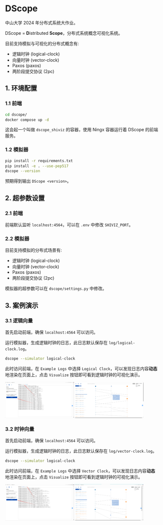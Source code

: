 # DScope

中山大学 2024 年分布式系统大作业。

DScope = **D**istributed **Scope**，分布式系统概念可视化系统。

目前支持模拟与可视化的分布式概念有:

- 逻辑时钟 (logical-clock)
- 向量时钟 (vector-clock)
- Paxos (paxos)
- 两阶段提交协议 (2pc)

## 1. 环境配置

### 1.1 前端

```bash
cd dscope/
docker compose up -d
```

这会起一个叫做 `dscope_shiviz` 的容器，使用 Ningx 容器运行着 DScope 的前端服务。

### 1.2 模拟器

```bash
pip install -r requirements.txt
pip install -e . --use-pep517
dscope --version
```

预期得到输出 `DScope <version>`。

## 2. 超参数设置

### 2.1 前端

前端默认监听 `localhost:4564`，可以在 `.env` 中修改 `SHIVIZ_PORT`。

### 2.2 模拟器

目前支持模拟的分布式场景有:

- 逻辑时钟 (logical-clock)
- 向量时钟 (vector-clock)
- Paxos (paxos)
- 两阶段提交协议 (2pc)

模拟器的超参数可以在 `dscope/settings.py` 中修改。

## 3. 案例演示

### 3.1 逻辑向量

首先启动前端，确保 `localhost:4564` 可以访问。

运行模拟器，生成逻辑时钟的日志，此日志默认保存在 `log/logical-clock.log`。

```bash
dscope --simulator logical-clock
```

此时访问前端，在 `Example Logs` 中选择 `Logical Clock`，可以发现日志内容**动态**地渲染在页面上，点击 `Visualize` 按钮即可看到逻辑时钟的可视化演示。

<div style="display: flex;">
  <img src="assets/logical_clock_1.jpg" alt="logical_clock_1.jpg" width="45%" />
  <img src="assets/logical_clock_2.jpg" alt="logical_clock_2.jpg" width="45%" />
</div>

### 3.2 时钟向量

首先启动前端，确保 `localhost:4564` 可以访问。

运行模拟器，生成逻辑时钟的日志，此日志默认保存在 `log/vector-clock.log`。

```bash
dscope --simulator logical-clock
```

此时访问前端，在 `Example Logs` 中选择 `Vector Clock`，可以发现日志内容**动态**地渲染在页面上，点击 `Visualize` 按钮即可看到逻辑时钟的可视化演示。

<div style="display: flex;">
  <img src="assets/vector_clock_1.jpg" alt="vector_clock_1.jpg" width="45%" />
  <img src="assets/vector_clock_2.jpg" alt="vector_clock_2.jpg" width="45%" />
</div>